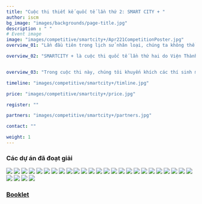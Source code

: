 ```yaml
---
title: "Cuộc thi thiết kế quốc tế lần thứ 2: SMART CITY + "
author: iscm
bg_image: "images/backgrounds/page-title.jpg"
description : " "
# Event image
image: "images/competitive/smartcity+/Apr221CompetitionPoster.jpg"
overview_01: "Lần đầu tiên trong lịch sử nhân loại, chúng ta không thể biết được rằng thế giới sẽ như thế nào trong 30 năm tới (theo nhà văn Yuval Harari). Nửa đầu thế kỷ 21 sẽ là giai đoạn quan trọng nhất trong lịch sử nhân loại vì tất cả những thách thức mà chúng ta phải đối mặt, từ bước nhảy vọt về công nghệ cho đến những thách thức về đô thị trong một thế giới mà tốc độ đô thị hóa và toàn cầu hóa đang diễn ra một cách rất nhanh chóng. Đối mặt với hiện tượng này, hình thái thành phố thông minh sẽ không chỉ là một xu hướng mà còn là một giải pháp tất yếu. Thế nhưng Thành phố thông minh sẽ đối phó với những thách thức đó như thế nào và làm thế nào để tích hợp công nghệ và các lĩnh vực khác để có thể giải quyết vấn đề khủng hoảng đô thị hóa. Nhiều thành phố thông minh thành công trên thế giới thừa nhận rằng việc tích hợp những giá trị văn hóa đô thị, bản sắc đô thị với những sự đổi mới, những công nghệ mới luôn là động lực để phát triển các đô thị bền vững. Đặc biệt là trong bối cảnh đất nước đang phát triển, các đô thị có nguồn lực rất hạn chế, việc tìm kiếm bản sắc làm động lực để phát triển là một trong những câu hỏi quan trọng nhất, cũng như việc đề xuất các giải pháp giải quyết các vấn đề về đô thị. Nếu bạn đang sống trong một thành phố, đăc biệt là ở các thành phố lớn, các khu đô thị, có thể bạn đã nhiều lần tự hỏi: Làm thế nào chúng ta có thể nói rằng chúng ta đang sống trong một thành phố nhưng luôn phải chạy trốn khỏi nó để có được không khí trong lành, để được gần gũi với thiên nhiên. Chúng ta, với tư cách là những kiến trúc sư, những nhà thiết kế, quy hoạch đô thị và quan trọng nhất là với tư cách của những công dân, phải làm gì đó để cải tạo lại không gian công cộng, tạo ra một cuộc sống đô thị tốt đẹp hơn."

overview_02: "SMARTCITY + là cuộc thi quốc tế lần thứ hai do Viện Thành phố Thông minh và Quản lý (ISCM), Đại học Kinh tế TP.HCM (UEH) phối hợp với Đại học Quốc tế Handong, UNESCO / UNITWIN, tổ chức Chemonics International, Đại học Kiến trúc TP.HCM (UAH), Đại học Sư phạm Kỹ thuật TP. Hồ Chí Minh, Đại học Trieste, Học viện công nghệ Blekinge, Đại học Quốc gia Seoul, Đại học Politecnico de Milano, Đại học Mỹ thuật  Công nghiệp, Đại học Saxion, Học viện công nghệ quốc gia Calicut, Đại học Melbourne, Đại học Auckland,  Tổ chức SmithGroup, Tổ chức XnTree - Global Tech Accelerator và Diễn đàn các thành phố thông minh toàn cầu phát động. SMARTCITY+ đề xuất một giải pháp thay thế để hướng đến một thành phố đáng sống, vận hành hiệu quả chủ yếu ở quy mô không gian công cộng nhỏ. Trong cuộc thi này, các thí sinh được yêu cầu phải khai thác khả năng những tác động của đô thị vào không gian sống công cộng để có thể dẫn đến những thay đổi tích cực ở quy mô lớn hơn. Thí sinh có thể tự do mở rộng những khu vực hiện có và chuyển đổi chúng, hoặc đề xuất một thiết kế mới trên địa điểm mà mình đã lựa chọn."


overview_03: "Trong cuộc thi này, chúng tôi khuyến khích các thí sinh mạnh dạn đưa ra những suy nghĩ táo bạo. Làm thế nào để kiến trúc, thiết kế và quy hoạch đô thị vượt ra khỏi khái niệm truyền thống về không gian công cộng đô thị. Giải thưởng sẽ được trao cho những thí sinh áp dụng được những chiến lược độc đáo, những thiết kế sáng tạo có thể thử nghiệm với những hình thái đô thị mới nhằm thúc đẩy trao đổi xã hội, các hoạt động cộng đồng và tương tác của người dân thông qua việc thực hiện các thiết kế đa chức năng."

timeline: "images/competitive/smartcity+/timline.jpg"

price: "images/competitive/smartcity+/price.jpg"

register: ""

partners: "images/competitive/smartcity+/partners.jpg"

contact: "" 

weight: 1
---
```


### Các dự án đã đoạt giải


![](/images/competitive/smartcity+/winning/Artboard-1.png)
![](/images/competitive/smartcity+/winning/Artboard-2.png)
![](/images/competitive/smartcity+/winning/Artboard-3.png)
![](/images/competitive/smartcity+/winning/Artboard-4.png)
![](/images/competitive/smartcity+/winning/Artboard-5.png)
![](/images/competitive/smartcity+/winning/Artboard-6.png)
![](/images/competitive/smartcity+/winning/Artboard-7.png)
![](/images/competitive/smartcity+/winning/Artboard-8.png)
![](/images/competitive/smartcity+/winning/Artboard-9.png)
![](/images/competitive/smartcity+/winning/Artboard-10.png)
![](/images/competitive/smartcity+/winning/Artboard-11.png)
![](/images/competitive/smartcity+/winning/Artboard-12.png)
![](/images/competitive/smartcity+/winning/Artboard-13.png)
![](/images/competitive/smartcity+/winning/Artboard-14.png)
![](/images/competitive/smartcity+/winning/Artboard-15.png)
![](/images/competitive/smartcity+/winning/Artboard-16.png)
![](/images/competitive/smartcity+/winning/Artboard-17.png)
![](/images/competitive/smartcity+/winning/Artboard-18.png)
![](/images/competitive/smartcity+/winning/Artboard-19.png)
![](/images/competitive/smartcity+/winning/Artboard-20.png)
![](/images/competitive/smartcity+/winning/Artboard-21.png)
![](/images/competitive/smartcity+/winning/Artboard-22.png)
![](/images/competitive/smartcity+/winning/Artboard-23.png)
![](/images/competitive/smartcity+/winning/Artboard-24.png)
![](/images/competitive/smartcity+/winning/Artboard-25.png)
![](/images/competitive/smartcity+/winning/Artboard-26.png)
![](/images/competitive/smartcity+/winning/Artboard-27.png)
![](/images/competitive/smartcity+/winning/Artboard-28.png)
![](/images/competitive/smartcity+/winning/Artboard-29.png)

### [Booklet](https://drive.google.com/file/d/1fPYLsbkyMJ5GnQe33_qKcFRE01U01ufK/view?usp=sharing)

